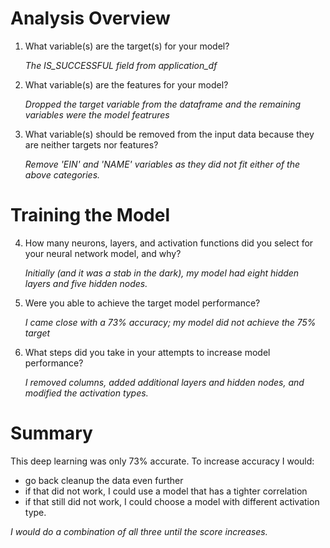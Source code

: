 # Analysis Overview

1. What variable(s) are the target(s) for your model?

    *The IS_SUCCESSFUL field from application_df*

2. What variable(s) are the features for your model?

    *Dropped the target variable from the dataframe and the remaining variables were the model featrures*

3. What variable(s) should be removed from the input data because they are neither targets nor features?

    *Remove 'EIN' and 'NAME' variables as they did not fit either of the above categories.*

# Training the Model

4. How many neurons, layers, and activation functions did you select for your neural network model, and why?
    
    *Initially (and it was a stab in the dark), my model had eight hidden layers and five hidden nodes.*

5. Were you able to achieve the target model performance?

    *I came close with a 73% accuracy; my model did not achieve the 75% target*

6. What steps did you take in your attempts to increase model performance?

    *I removed columns, added additional layers and hidden nodes, and modified the activation types.*

# Summary

This deep learning was only 73% accurate. To increase accuracy I would:
* go back cleanup the data even further
* if that did not work, I could use a model that has a tighter correlation
* if that still did not work, I could choose a model with different activation type. 

*I would do a combination of all three until the score increases.*